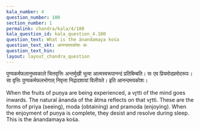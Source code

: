 ```yaml
---
kala_number: 4
question_number: 100
section_number: 1
permalink: chandra/kala/4/100
kala_question_id: kala_question_4.100
question_text: What is the ānandamaya kośa
question_text_skt: आनन्दमयकोशः कः
question_text_hin: 
layout: layout_chandra_question
---
```


<!-- skt-start -->
पुण्यकर्मफलानुभवकाले चित्तवृत्तिः अन्तर्मुखी भूत्वा आत्मस्वरूपानन्दं प्रतिबिम्बति। सः एव प्रियमोदप्रमोदरूपः। सा वृत्तिः पुण्यकर्मफलभोगात् निवृत्ता निद्रादशायां विलीयते। इति आनन्दमयकोशः।
<!-- skt-end -->

<!-- eng-start -->
When the fruits of puṇya are being experienced, a vr̥tti of the mind goes inwards. The natural ānanda of the ātma reflects on that vr̥tti. These are the 
forms of priya (seeing), moda (obtaining) and pramoda (enjoying). When the enjoyment of puṇya is 
complete, they desist and resolve during sleep. 
This is the ānandamaya kośa. 
<!-- eng-end -->
